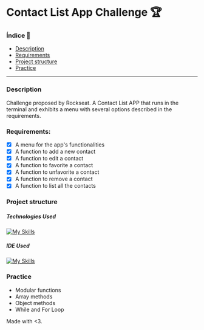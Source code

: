 # Contact List App Challenge 🏆

### Índice 📌
<ul>
  <a href="#description"><li>Description</li></a>
  <a href="#requirements"><li>Requirements</li></a>
  <a href="#project-structure"><li>Project structure</li></a>
  <a href="#practice"><li>Practice</li></a>
</ul>

---

### Description
Challenge proposed by Rockseat.
A Contact List APP that runs in the terminal and exhibits a menu with several options described in the requirements.

### Requirements:
- [x] A menu for the app's functionalities
- [x] A function to add a new contact
- [x] A function to edit a contact
- [x] A function to favorite a contact
- [x] A function to unfavorite a contact
- [x] A function to remove a contact
- [x] A function to list all the contacts

### Project structure
##### Technologies Used
<div style="display: inline_block">
  
  [![My Skills](https://skillicons.dev/icons?i=python)](https://skillicons.dev)
</div>

##### IDE Used
<div>
  
  [![My Skills](https://skillicons.dev/icons?i=vscode)](https://skillicons.dev)
</div>

### Practice
- Modular functions
- Array methods
- Object methods
- While and For Loop

Made with <3.
